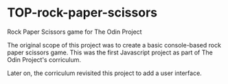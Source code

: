 # TOP-rock-paper-scissors
Rock Paper Scissors game for The Odin Project

The original scope of this project was to create a basic console-based rock paper scissors game. This was the first Javascript project as part of The Odin Project's corriculum.

Later on, the corriculum revisited this project to add a user interface.